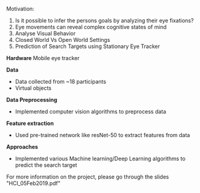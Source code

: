 Motivation:

1. Is it possible to infer the persons goals by analyzing their
eye fixations?
2. Eye movements can reveal complex cognitive states of mind
3. Analyse Visual Behavior
4. Closed World Vs Open World Settings
5. Prediction of Search Targets using Stationary Eye Tracker

**Hardware**
Mobile eye tracker

**Data**

* Data collected from ~18 participants
* Virtual objects

**Data Preprocessing**

* Implemented computer vision algorithms to preprocess data

**Feature extraction**

* Used pre-trained network like resNet-50 to extract features from data

**Approaches**

* Implemented various Machine learning/Deep Learning algorithms to predict the search target

For more information on the project, please go through the slides "HCI_05Feb2019.pdf"
